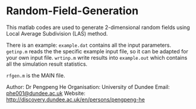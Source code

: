 # Random-Field-Generation
This matlab codes are used to generate 2-dimensional random fields using Local Average Subdivision (LAS) method.

There is an example: `example.dat` contains all the input parameters. `getinp.m` reads the the specific example input file, so it can be adapted for your own input file. `wrtinp.m` write results into `example.out` which contains all the simulation result statistics.

`rfgen.m` is the MAIN file.


Author:        Dr Pengpeng He
Organisation:  University of Dundee
Email:         phe001@dundee.ac.uk
Website:       http://discovery.dundee.ac.uk/en/persons/pengpeng-he
